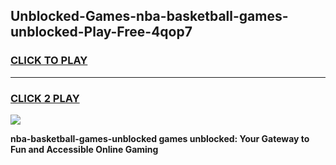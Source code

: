 
## Unblocked-Games-nba-basketball-games-unblocked-Play-Free-4qop7
<h3>
<a href="https://premium76.site?title=nba-basketball-games-unblocked&ref=17A">CLICK TO PLAY</a></h3>
<hr>

<h3>
<a href="https://premium76.site?title=nba-basketball-games-unblocked&ref=17A">CLICK 2 PLAY</a>
  
</h3>

<a href="https://premium76.site?title=nba-basketball-games-unblocked&ref=17A"><img src="https://clearcache.store/games.png"></a>


**nba-basketball-games-unblocked games unblocked: Your Gateway to Fun and Accessible Online Gaming**
